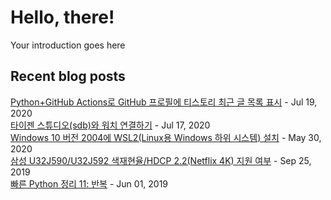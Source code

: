 # Hello, there!
Your introduction goes here
## Recent blog posts
[Python+GitHub Actions로 GitHub 프로필에 티스토리 최근 글 목록 표시](https://blog.stdio.dev/59) - Jul 19, 2020<br>
[타이젠 스튜디오(sdb)와 워치 연결하기](https://blog.stdio.dev/58) - Jul 17, 2020<br>
[Windows 10 버전 2004에 WSL2(Linux용 Windows 하위 시스템) 설치](https://blog.stdio.dev/56) - May 30, 2020<br>
[삼성 U32J590/U32J592 색재현율/HDCP 2.2(Netflix 4K) 지원 여부](https://blog.stdio.dev/55) - Sep 25, 2019<br>
[빠른 Python 정리 11: 반복](https://blog.stdio.dev/54) - Jun 01, 2019<br>
